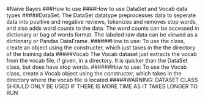 #Naive Bayes
###How to use
####How to use DataSet and Vocab data types
#####DataSet:
The DataSet datatype preprocesses data to seperate data into positive and negative reviews, tokenizes and removes stop words, and also adds word counts to the data. The word counts can be accessed
in dictionary or bag of words format. The labeled raw data can be viewed as a dictionary or Pandas DataFrame.
######How to use:
To use the class, create an object using the constructer, which just takes in the the directory of the training data
#####Vocab
The Vocab dataset just extracts the vocab from the vocab file, if given, in a directory. It is quicker than the DataSet class, but does have stop words.
######How to use:
To use the Vocab class, create a Vocab object using the constructer, which takes in the directory where the vocab file is located
#####WARNING:
DATASET CLASS SHOULD ONLY BE USED IF THERE IS MORE TIME AS IT TAKES LONGER TO RUN

